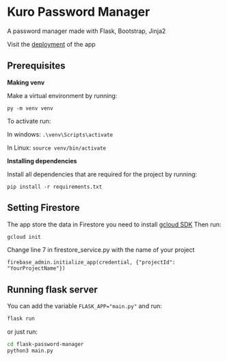 # Kuro Password Manager

A password manager made with Flask, Bootstrap, Jinja2

Visit the [deployment](https://flask-passwords.ue.r.appspot.com/home) of the app

## Prerequisites
**Making venv**

Make a virtual environment by running:

```py -m venv venv```

To activate run:

In windows: 
```.\venv\Scripts\activate```

In Linux: 
```source venv/bin/activate```

**Installing dependencies**

Install all dependencies that are required for the project by running:

```pip install -r requirements.txt```
## Setting Firestore

The app store the data in Firestore you need to install [gcloud SDK](https://cloud.google.com/sdk/docs/quickstart)
Then run:
```bash
gcloud init
```
Change line 7 in firestore_service.py with the name of your project

```firebase_admin.initialize_app(credential, {"projectId": "YourProjectName"})```

## Running flask server

You can add the variable ```FLASK_APP="main.py"``` and run:
```bash
flask run
```
or just run:
```bash
cd flask-password-manager
python3 main.py
```
